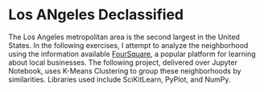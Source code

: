 # Los ANgeles Declassified

The Los Angeles metropolitan area is the second largest in the United States. In the following exercises, I attempt to analyze the neighborhood using the information available
[FourSquare](https://foursquare.com/), a popular platform for learning about local businesses. The following project, delivered over Jupyter Notebook, uses K-Means Clustering
to group these neighborhoods by similarities. Libraries used include SciKitLearn, PyPlot, and NumPy.
